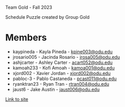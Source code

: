 Team Gold - Fall 2023

Schedule Puzzle created by Group Gold

# Members
  - kaypineda - Kayla Pineda - kpine003@odu.edu
  - jrosario005 - Jacinda Rosario - jrosa005@odu.edu
  - ashjcarter - Ashley Carter - acart052@odu.edu
  - kamoah233 - Kofi Amoah - kamoa001@odu.edu
  - xjord002 - Xavier Jordan - xjord002@odu.edu
  - pabloc-3 - Pablo Castaneda - pcast011@odu.edu
  - ryanktran23 - Ryan Tran - rtran004@odu.edu
  - jaust6 - Jake Austin - jaust006@odu.edu

 [Link to site](https://kaypineda.github.io/2023-Fall-CS411W-Gold/)
